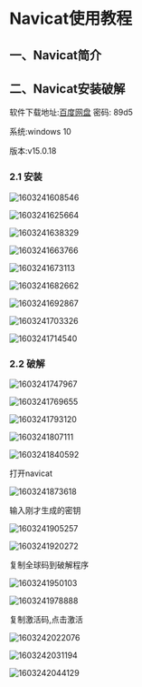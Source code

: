 # Navicat使用教程

## 一、Navicat简介

## 二、Navicat安装破解

软件下载地址:[百度网盘](https://pan.baidu.com/s/1DlDMf8755-c53JOIkObFuQ)  密码: 89d5

系统:windows 10

版本:v15.0.18

### 2.1 安装

![1603241608546](https://pzy-images.oss-cn-hangzhou.aliyuncs.com/img/202205271015793.png)

![1603241625664](https://pzy-images.oss-cn-hangzhou.aliyuncs.com/img/202205271015828.png)

![1603241638329](https://pzy-images.oss-cn-hangzhou.aliyuncs.com/img/202205271015767.png)

![1603241663766](https://pzy-images.oss-cn-hangzhou.aliyuncs.com/img/202205271015762.png)

![1603241673113](https://pzy-images.oss-cn-hangzhou.aliyuncs.com/img/202205271015733.png)

![1603241682662](https://pzy-images.oss-cn-hangzhou.aliyuncs.com/img/202205271015887.png)

![1603241692867](https://pzy-images.oss-cn-hangzhou.aliyuncs.com/img/202205271015201.png)

![1603241703326](https://pzy-images.oss-cn-hangzhou.aliyuncs.com/img/202205271015176.png)

![1603241714540](https://pzy-images.oss-cn-hangzhou.aliyuncs.com/img/202205271015295.png)

### 2.2 破解

![1603241747967](https://pzy-images.oss-cn-hangzhou.aliyuncs.com/img/202205271015661.png)

![1603241769655](https://pzy-images.oss-cn-hangzhou.aliyuncs.com/img/202205271015707.png)

![1603241793120](https://pzy-images.oss-cn-hangzhou.aliyuncs.com/img/202205271015795.png)

![1603241807111](https://pzy-images.oss-cn-hangzhou.aliyuncs.com/img/202205271015173.png)

![1603241840592](https://pzy-images.oss-cn-hangzhou.aliyuncs.com/img/202205271015377.png)

打开navicat



![1603241873618](https://pzy-images.oss-cn-hangzhou.aliyuncs.com/img/202205271015228.png)

输入刚才生成的密钥

![1603241905257](https://pzy-images.oss-cn-hangzhou.aliyuncs.com/img/202205271015236.png)

![1603241920272](https://pzy-images.oss-cn-hangzhou.aliyuncs.com/img/202205271015347.png)

复制全球码到破解程序

![1603241950103](https://pzy-images.oss-cn-hangzhou.aliyuncs.com/img/202205271015648.png)

![1603241978888](https://pzy-images.oss-cn-hangzhou.aliyuncs.com/img/202205271015880.png)

复制激活码,点击激活

![1603242022076](https://pzy-images.oss-cn-hangzhou.aliyuncs.com/img/202205271015902.png)

![1603242031194](https://pzy-images.oss-cn-hangzhou.aliyuncs.com/img/202205271015967.png)

![1603242044129](https://pzy-images.oss-cn-hangzhou.aliyuncs.com/img/202205271015079.png)